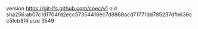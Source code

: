 version https://git-lfs.github.com/spec/v1
oid sha256:ab07c1d1704fd2ecc57354418ec7d8868acd71771dd785237dfb636cc5fcb8f4
size 3549
